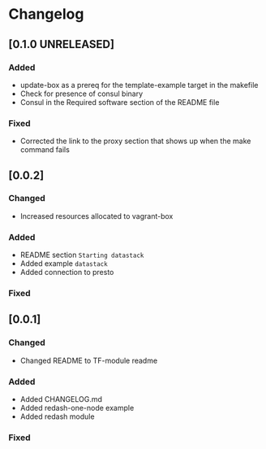 # Changelog

## [0.1.0 UNRELEASED]

### Added
- update-box as a prereq for the template-example target in the makefile
- Check for presence of consul binary
- Consul in the Required software section of the README file

### Fixed
- Corrected the link to the proxy section that shows up when the make command fails

## [0.0.2]

### Changed
- Increased resources allocated to vagrant-box

### Added
- README section `Starting datastack`
- Added example `datastack`
- Added connection to presto

### Fixed

## [0.0.1]

### Changed
- Changed README to TF-module readme

### Added
- Added CHANGELOG.md
- Added redash-one-node example
- Added redash module

### Fixed
